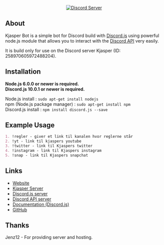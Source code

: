 <div align="center">
  <p>
    <a href="https://discord.gg/8rjkR"><img src="https://discordapp.com/api/guilds/258970605972488204/embed.png" alt="Discord Server" /></a>
  </p>
</div>

## About
Kjasper Bot is a simple bot for Discord build with [Discord.js](https://discord.js.org/#/) using powerful node.js module that allows you to interact with the [Discord API](https://discordapp.com/developers/docs/intro) very easily.

It is build only for use on the Discord server Kjasper (ID: 258970605972488204).

## Installation

**Node.js 6.0.0 or newer is required.**  
**Discord.js 10.0.1 or newer is required.**

Node.js install : `sudo apt-get install nodejs`  
npm (Node.js package manager) : `sudo apt-get install npm`  
Discord.js install : `npm install discord.js --save`  

## Example Usage
```Markdown
1. !regler - giver et link til kanalen hvor reglerne står
2. !yt - link til kjaspers youtube
3. !twitter - link til Kjaspers twitter
4. !instagram - link til Kjaspers instagram
5. !snap - link til Kjaspers snapchat
```

## Links
* [Website](https://bot.kjasper.dk/)
* [Kjasper Server](https://discord.gg/8rjkR)
* [Discord.js server](https://discord.gg/bRCvFy9)
* [Discord API server](https://discord.gg/rV4BwdK)
* [Documentation (Discord.js)](http://discord.js.org/#!/docs)
* [GitHub](https://github.com/donsidro/Kjasper-Bot)

## Thanks

Jenz12 - For providing server and hosting.
